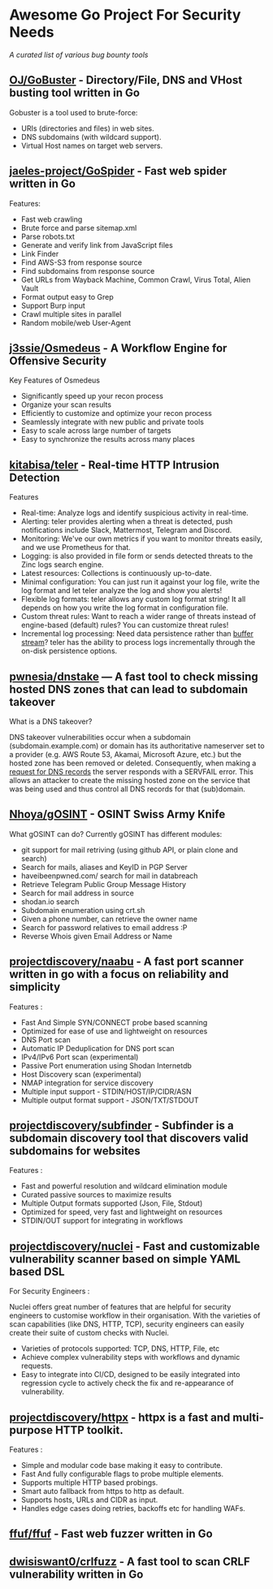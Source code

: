 # Awesome Go Project For Security Needs

_A curated list of various bug bounty tools_

## [OJ/GoBuster](https://github.com/OJ/gobuster) - Directory/File, DNS and VHost busting tool written in Go

Gobuster is a tool used to brute-force:

- URIs (directories and files) in web sites.
- DNS subdomains (with wildcard support).
- Virtual Host names on target web servers.

## [jaeles-project/GoSpider](https://github.com/jaeles-project/gospider) - Fast web spider written in Go

Features:

- Fast web crawling
- Brute force and parse sitemap.xml
- Parse robots.txt
- Generate and verify link from JavaScript files
- Link Finder
- Find AWS-S3 from response source
- Find subdomains from response source
- Get URLs from Wayback Machine, Common Crawl, Virus Total, Alien Vault
- Format output easy to Grep
- Support Burp input
- Crawl multiple sites in parallel
- Random mobile/web User-Agent

## [j3ssie/Osmedeus](https://github.com/j3ssie/osmedeus) - A Workflow Engine for Offensive Security

Key Features of Osmedeus

- Significantly speed up your recon process
- Organize your scan results
- Efficiently to customize and optimize your recon process
- Seamlessly integrate with new public and private tools
- Easy to scale across large number of targets
- Easy to synchronize the results across many places

## [kitabisa/teler](https://github.com/kitabisa/teler) - Real-time HTTP Intrusion Detection

Features

- Real-time: Analyze logs and identify suspicious activity in real-time.
- Alerting: teler provides alerting when a threat is detected, push notifications include Slack, Mattermost, Telegram and Discord.
- Monitoring: We've our own metrics if you want to monitor threats easily, and we use Prometheus for that.
- Logging: is also provided in file form or sends detected threats to the Zinc logs search engine.
- Latest resources: Collections is continuously up-to-date.
- Minimal configuration: You can just run it against your log file, write the log format and let teler analyze the log and show you alerts!
- Flexible log formats: teler allows any custom log format string! It all depends on how you write the log format in configuration file.
- Custom threat rules: Want to reach a wider range of threats instead of engine-based (default) rules? You can customize threat rules!
- Incremental log processing: Need data persistence rather than [buffer stream](https://linux.die.net/man/1/stdbuf)? teler has the ability to process logs incrementally through the on-disk persistence options.

## [pwnesia/dnstake](https://github.com/pwnesia/dnstake) — A fast tool to check missing hosted DNS zones that can lead to subdomain takeover

What is a DNS takeover?

DNS takeover vulnerabilities occur when a subdomain (subdomain.example.com) or domain has its authoritative nameserver set to a provider (e.g. AWS Route 53, Akamai, Microsoft Azure, etc.) but the hosted zone has been removed or deleted. Consequently, when making a [request for DNS records](https://www.diggui.com/#type=A&hostname=github.technology&nameserver=public&public=8.8.8.8&specify=&clientsubnet=&tcp=def&transport=def&mapped=def&nssearch=def&trace=def&recurse=def&edns=def&dnssec=def&subnet=def&cookie=def&all=def&cmd=def&question=def&answer=def&authority=def&additional=def&comments=def&stats=def&multiline=def&short=def&colorize=on) the server responds with a SERVFAIL error. This allows an attacker to create the missing hosted zone on the service that was being used and thus control all DNS records for that (sub)domain.

## [Nhoya/gOSINT](https://github.com/Nhoya/gOSINT) - OSINT Swiss Army Knife

What gOSINT can do? Currently gOSINT has different modules:

- git support for mail retriving (using github API, or plain clone and search)
- Search for mails, aliases and KeyID in PGP Server
- haveibeenpwned.com/ search for mail in databreach
- Retrieve Telegram Public Group Message History
- Search for mail address in source
- shodan.io search
- Subdomain enumeration using crt.sh
- Given a phone number, can retrieve the owner name
- Search for password relatives to email address :P
- Reverse Whois given Email Address or Name

## [projectdiscovery/naabu](https://github.com/projectdiscovery/naabu) - A fast port scanner written in go with a focus on reliability and simplicity

Features :

- Fast And Simple SYN/CONNECT probe based scanning
- Optimized for ease of use and lightweight on resources
- DNS Port scan
- Automatic IP Deduplication for DNS port scan
- IPv4/IPv6 Port scan (experimental)
- Passive Port enumeration using Shodan Internetdb
- Host Discovery scan (experimental)
- NMAP integration for service discovery
- Multiple input support - STDIN/HOST/IP/CIDR/ASN
- Multiple output format support - JSON/TXT/STDOUT

## [projectdiscovery/subfinder](https://github.com/projectdiscovery/subfinder) - Subfinder is a subdomain discovery tool that discovers valid subdomains for websites

Features :

- Fast and powerful resolution and wildcard elimination module
- Curated passive sources to maximize results
- Multiple Output formats supported (Json, File, Stdout)
- Optimized for speed, very fast and lightweight on resources
- STDIN/OUT support for integrating in workflows

## [projectdiscovery/nuclei](https://github.com/projectdiscovery/nuclei) - Fast and customizable vulnerability scanner based on simple YAML based DSL

For Security Engineers :

Nuclei offers great number of features that are helpful for security engineers to customise workflow in their organisation. With the varieties of scan capabilities (like DNS, HTTP, TCP), security engineers can easily create their suite of custom checks with Nuclei.

- Varieties of protocols supported: TCP, DNS, HTTP, File, etc
- Achieve complex vulnerability steps with workflows and dynamic requests.
- Easy to integrate into CI/CD, designed to be easily integrated into regression cycle to actively check the fix and re-appearance of vulnerability.

## [projectdiscovery/httpx](https://github.com/projectdiscovery/httpx) - httpx is a fast and multi-purpose HTTP toolkit.

Features :

- Simple and modular code base making it easy to contribute.
- Fast And fully configurable flags to probe multiple elements.
- Supports multiple HTTP based probings.
- Smart auto fallback from https to http as default.
- Supports hosts, URLs and CIDR as input.
- Handles edge cases doing retries, backoffs etc for handling WAFs.

## [ffuf/ffuf](https://github.com/ffuf/ffuf) - Fast web fuzzer written in Go

## [dwisiswant0/crlfuzz](https://github.com/dwisiswant0/crlfuzz) - A fast tool to scan CRLF vulnerability written in Go

<!-- gobuster, ffuf, jaeles, gospide,  -->
